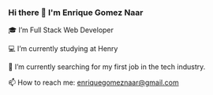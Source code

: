 ### Hi there 👋 I'm Enrique Gomez Naar


🎓 I’m Full Stack Web Developer

💻 I’m currently studying at Henry

🔭 I’m currently searching for my first job in the tech industry.

📫 How to reach me: enriquegomeznaar@gmail.com

